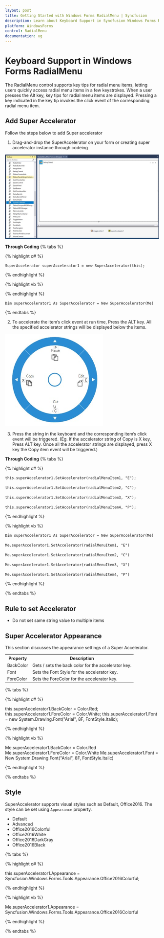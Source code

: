 ```yaml
---
layout: post
title: Getting Started with Windows Forms RadialMenu | Syncfusion
description: Learn about Keyboard Support in Syncfusion Windows Forms RadialMenu (RadialMenu) control and more details.
platform: WindowsForms
control: RadialMenu
documentation: ug
---
```


# Keyboard Support in Windows Forms RadialMenu

The RadialMenu control supports key tips for radial menu items, letting users quickly access radial menu items in a few keystrokes. When a user presses the Alt key, key tips for radial menu items are displayed. Pressing a key indicated in the key tip invokes the click event of the corresponding radial menu item.

## Add Super Accelerator

Follow the steps below to add Super accelerator

1. Drag-and-drop the SuperAccelerator on your form or creating super accelerator instance through codeing

![Keyboard-Support_img2](Keyboard-Support_images/Keyboard-Support_img2.jpg)

**Through Coding**
{% tabs %}

{% highlight c# %}

    SuperAccelerator superAccelerator1 = new SuperAccelerator(this);

{% endhighlight %}

{% highlight vb %}

{% endhighlight %}

    Dim superAccelerator1 As SuperAccelerator = New SuperAccelerator(Me)

{% endtabs %}

2. To accelerate the item’s click event at run time, Press the ALT key. All the specified accelerator strings will be displayed below the items.

![Keyboard-Support_img1](Keyboard-Support_images/Keyboard-Support_img1.jpg)

3. 	Press the string in the keyboard and the corresponding item’s click event will be triggered. (Eg. If the accelerator string of Copy is X key, Press ALT key. Once all the accelerator strings are displayed, press X key the Copy item event will be triggered.)

**Through Coding**
{% tabs %}

{% highlight c# %}

    this.superAccelerator1.SetAccelerator(radialMenuItem1, "E");

    this.superAccelerator1.SetAccelerator(radialMenuItem2, "C");

    this.superAccelerator1.SetAccelerator(radialMenuItem3, "X");

    this.superAccelerator1.SetAccelerator(radialMenuItem4, "P");

{% endhighlight %}

{% highlight vb %}

    Dim superAccelerator1 As SuperAccelerator = New SuperAccelerator(Me)

    Me.superAccelerator1.SetAccelerator(radialMenuItem1, "E")
    
    Me.superAccelerator1.SetAccelerator(radialMenuItem2, "C")

    Me.superAccelerator1.SetAccelerator(radialMenuItem3, "X")

    Me.superAccelerator1.SetAccelerator(radialMenuItem4, "P")

{% endhighlight %}

{% endtabs %}

## Rule to set Accelerator

*	Do not set same string value to multiple items

## Super Accelerator Appearance

This section discusses the appearance settings of a Super Accelerator.

<table>
<tr>
<th>
Property</th><th>
Description</th></tr>
<tr>
<td>
BackColor</td><td>
Gets / sets the back color for the accelerator key.</td></tr>
<tr>
<td>
Font</td><td>
Sets the Font Style for the accelerator key.</td></tr>
<tr>
<td>
ForeColor</td><td>
Sets the ForeColor for the accelerator key.</td></tr>
</table>

{% tabs %}

{% highlight c# %}

this.superAccelerator1.BackColor = Color.Red;
this.superAccelerator1.ForeColor = Color.White;
this.superAccelerator1.Font = new System.Drawing.Font("Arial", 8F, FontStyle.Italic);

{% endhighlight %}

{% highlight vb %}

Me.superAccelerator1.BackColor = Color.Red
Me.superAccelerator1.ForeColor = Color.White
Me.superAccelerator1.Font = New System.Drawing.Font("Arial", 8F, FontStyle.Italic)

{% endhighlight %}

{% endtabs %}

## Style

SuperAccelerator supports visual styles such as Default, Office2016. The style can be set using `Appearance` property.

*	Default
*	Advanced
*	Office2016Colorful
*	Office2016White
*	Office2016DarkGray
*	Office2016Black

{% tabs %}

{% highlight c# %}

this.superAccelerator1.Appearance = Syncfusion.Windows.Forms.Tools.Appearance.Office2016Colorful;

{% endhighlight %}

{% highlight vb %}

Me.superAccelerator1.Appearance = Syncfusion.Windows.Forms.Tools.Appearance.Office2016Colorful

{% endhighlight %}

{% endtabs %}
